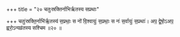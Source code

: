 +++
title = "२० चतुःस्रक्तिर्नाभिर्ऋतस्य सप्रथाः"

+++
चतुः॑स्रक्ति॒र्नाभि॑र्ऋ॒तस्य॑ स॒प्रथाः॒ स नो॑ वि॒श्वायुः॑ स॒प्रथाः॒ स नः॑ स॒र्वायुः॑ स॒प्रथाः॑। अप॒ द्वे॒षो॒ऽअप॒ ह्वरो॒ऽन्यव्र॑तस्य सश्चिम ॥२० ॥